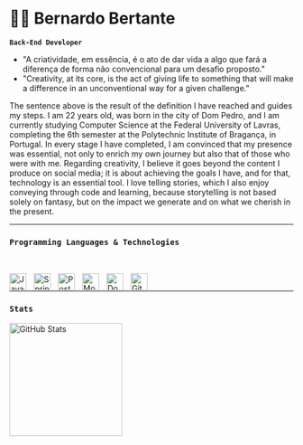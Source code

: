 # 🧑‍🌾 Bernardo Bertante

**`Back-End Developer`**

- "A criatividade, em essência, é o ato de dar vida a algo que fará a diferença de forma não convencional para um desafio proposto."
- "Creativity, at its core, is the act of giving life to something that will make a difference in an unconventional way for a given challenge."

The sentence above is the result of the definition I have reached and guides my steps. I am 22 years old, was born in the city of Dom Pedro, and I am currently studying Computer Science at the Federal University of Lavras, completing the 6th semester at the Polytechnic Institute of Bragança, in Portugal. In every stage I have completed, I am convinced that my presence was essential, not only to enrich my own journey but also that of those who were with me. Regarding creativity, I believe it goes beyond the content I produce on social media; it is about achieving the goals I have, and for that, technology is an essential tool. I love telling stories, which I also enjoy conveying through code and learning, because storytelling is not based solely on fantasy, but on the impact we generate and on what we cherish in the present.

---

### `Programming Languages & Technologies`

<br/>

<img 
    align="left" 
    alt="Java"
    title="Java" 
    width="30px" 
    style="padding-right: 10px;" 
    src="https://cdn.jsdelivr.net/gh/devicons/devicon@latest/icons/java/java-original.svg" 
/>
<img 
    align="left" 
    alt="Spring" 
    title="Spring"
    width="30px" 
    style="padding-right: 10px;" 
    src="https://cdn.jsdelivr.net/gh/devicons/devicon@latest/icons/spring/spring-original.svg" 
/>
<img 
    align="left" 
    alt="PostgreSQL" 
    title="PostgreSQL"
    width="30px" 
    style="padding-right: 10px;" 
    src="https://cdn.jsdelivr.net/gh/devicons/devicon@latest/icons/postgresql/postgresql-original.svg" 
/>
<img 
    align="left" 
    alt="MongoDB"
    title="MongoDB" 
    width="30px" 
    style="padding-right: 10px;" 
    src="https://cdn.jsdelivr.net/gh/devicons/devicon@latest/icons/mongodb/mongodb-original.svg" 
/>
<img 
    align="left" 
    alt="Docker"
    title="Docker" 
    width="30px" 
    style="padding-right: 10px;" 
    src="https://cdn.jsdelivr.net/gh/devicons/devicon@latest/icons/docker/docker-original.svg" 
/>
<img 
    align="left" 
    alt="Git" 
    title="Git"
    width="30px" 
    style="padding-right: 10px;" 
    src="https://cdn.jsdelivr.net/gh/devicons/devicon@latest/icons/git/git-original.svg" 
/>

<br/>

---

### `Stats`

<p>
  <img 
    align="left" 
    alt="GitHub Stats" 
    height="200" 
    style="padding-right: 10px;" 
    src="https://github-readme-stats.vercel.app/api?username=Bernardo-Bertante&show_icons=true&theme=tokyonight&include_all_commits=true&locale" 
  />

</p>
